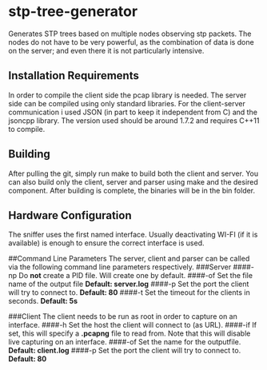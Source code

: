 # stp-tree-generator
Generates STP trees based on multiple nodes observing stp packets.
The nodes do not have to be very powerful, as the combination of data is done on the server; and even there it is not particularly intensive.

## Installation Requirements
In order to compile the client side the pcap library is needed.
The server side can be compiled using only standard libraries.
For the client-server communication i used JSON (in part to keep it independent from C) and the jsoncpp library.
The version used should be around 1.7.2 and requires C++11 to compile.

## Building
After pulling the git, simply run make to build both the client and server.
You can also build only the client, server and parser using make and the desired component.
After building is complete, the binaries will be in the bin folder.

## Hardware Configuration
The sniffer uses the first named interface.
Usually deactivating  WI-FI (if it is available) is enough to ensure the correct interface is used.

##Command Line Parameters
The server, client and parser can be called via the following command line parameters respectively.
###Server
####-np
Do **not** create a PID file. Will create one by default.
####-of
Set the file name of the output file **Default: server.log**
####-p
Set the port the client will try to connect to. **Default: 80**
####-t
Set the timeout for the clients in seconds. **Default: 5s**

###Client
The client needs to be run as root in order to capture on an interface.
####-h
Set the host the client will connect to (as URL).
####-if
If set, this will specify a __.pcapng__ file to read from. Note that this will disable live capturing on an interface.
####-of
Set the name for the outputfile. **Default: client.log**
####-p
Set the port the client will try to connect to. **Default: 80**
